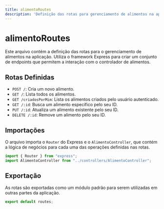 ```yaml
---
title: alimentoRoutes
description: 'Definição das rotas para gerenciamento de alimentos na aplicação.'
---
```


# alimentoRoutes

Este arquivo contém a definição das rotas para o gerenciamento de alimentos na aplicação. Utiliza o framework Express para criar um conjunto de endpoints que permitem a interação com o controlador de alimentos.

## Rotas Definidas

- `POST /`: Cria um novo alimento.
- `GET /`: Lista todos os alimentos.
- `GET /criadosPorMim`: Lista os alimentos criados pelo usuário autenticado.
- `GET /:id`: Busca um alimento específico pelo seu ID.
- `PUT /:id`: Atualiza um alimento existente pelo seu ID.
- `DELETE /:id`: Remove um alimento pelo seu ID.

## Importações

O arquivo importa o `Router` do Express e o `AlimentoController`, que contém a lógica de negócios para cada uma das operações definidas nas rotas.

```javascript
import { Router } from "express";
import AlimentoController from "../controllers/AlimentoController";
```

## Exportação

As rotas são exportadas como um módulo padrão para serem utilizadas em outras partes da aplicação.

```javascript
export default routes;
```
